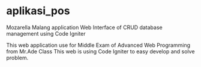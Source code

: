 # aplikasi_pos
Mozarella Malang application Web Interface of CRUD database management using Code Igniter

This web application use for Middle Exam of Advanced Web Programming from Mr.Ade Class
This web is using Code Igniter to easy develop and solve problem.
